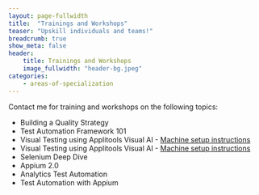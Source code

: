 ```yaml
---
layout: page-fullwidth
title:  "Trainings and Workshops"
teaser: "Upskill individuals and teams!"
breadcrumb: true
show_meta: false
header:
    title: Trainings and Workshops
    image_fullwidth: "header-bg.jpeg"
categories:
    - areas-of-specialization
---
```


Contact me for training and workshops on the following topics:
* Building a Quality Strategy
* Test Automation Framework 101
* Visual Testing using Applitools Visual AI - <a href="https://anandbagmar.github.io/assets/pdfs/GettingStartedWithVisualAI-Workshop.pdf" target="_blank">Machine setup instructions</a>
* Visual Testing using Applitools Visual AI - [Machine setup instructions](GettingStartedWithVisualAI-Workshop.pdf)
* Selenium Deep Dive
* Appium 2.0
* Analytics Test Automation
* Test Automation with Appium